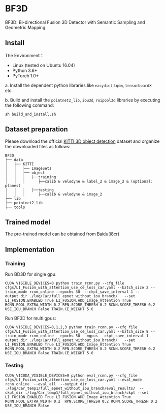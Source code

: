 # BF3D
BF3D: Bi-directional Fusion 3D Detector with Semantic Sampling and
Geometric Mapping
## Install
The Environment：
* Linux (tested on Ubuntu 16.04)
* Python 3.6+
* PyTorch 1.0+

a. Install the dependent python libraries like `easydict`,`tqdm`, `tensorboardX ` etc.

b. Build and install the `pointnet2_lib`, `iou3d`, `roipool3d` libraries by executing the following command:
```shell
sh build_and_install.sh
```

## Dataset preparation
Please download the official [KITTI 3D object detection](http://www.cvlibs.net/datasets/kitti/eval_object.php?obj_benchmark=3d) dataset and organize the downloaded files as follows: 
```
BF3D
├── data
│   ├── KITTI
│   │   ├── ImageSets
│   │   ├── object
│   │   │   ├──training
│   │   │      ├──calib & velodyne & label_2 & image_2 & (optional: planes)
│   │   │   ├──testing
│   │   │      ├──calib & velodyne & image_2
├── lib
├── pointnet2_lib
├── tools
```
## Trained model
The pre-trained model can be obtained from [Baidu](https://pan.baidu.com/s/1RQznrCOimCpPUjPGOwgC9Q)(i8cr)

## Implementation
### Training
Run BD3D for single gpu:
```shell
CUDA_VISIBLE_DEVICES=0 python train_rcnn.py --cfg_file cfgs/LI_Fusion_with_attention_use_ce_loss_car.yaml --batch_size 2 --train_mode rcnn_online --epochs 50  --ckpt_save_interval 1 --output_dir ./log/Car/full_epnet_without_iou_branch/   --set LI_FUSION.ENABLED True LI_FUSION.ADD_Image_Attention True RCNN.POOL_EXTRA_WIDTH 0.2 RPN.SCORE_THRESH 0.2 RCNN.SCORE_THRESH 0.2  USE_IOU_BRANCH False TRAIN.CE_WEIGHT 5.0

```
Run BF3D for multi gpus:
```shell
CUDA_VISIBLE_DEVICES=0,1,2,3 python train_rcnn.py --cfg_file cfgs/LI_Fusion_with_attention_use_ce_loss_car.yaml --batch_size 8 --train_mode rcnn_online --epochs 50 --mgpus --ckpt_save_interval 1 --output_dir ./log/Car/full_epnet_without_iou_branch/   --set LI_FUSION.ENABLED True LI_FUSION.ADD_Image_Attention True RCNN.POOL_EXTRA_WIDTH 0.2 RPN.SCORE_THRESH 0.2 RCNN.SCORE_THRESH 0.2  USE_IOU_BRANCH False TRAIN.CE_WEIGHT 5.0

```
### Testing
```shell
CUDA_VICUDA_VISIBLE_DEVICES=0 python eval_rcnn.py --cfg_file cfgs/LI_Fusion_with_attention_use_ce_loss_car.yaml --eval_mode rcnn_online  --eval_all  --output_dir ./log/Car_temp1/full_epnet_without_iou_branch/eval_results/  --ckpt_dir ./log/Car_temp1/full_epnet_without_iou_branch/ckpt --set  LI_FUSION.ENABLED True LI_FUSION.ADD_Image_Attention True RCNN.POOL_EXTRA_WIDTH 0.2  RPN.SCORE_THRESH 0.2 RCNN.SCORE_THRESH 0.2  USE_IOU_BRANCH False
```








